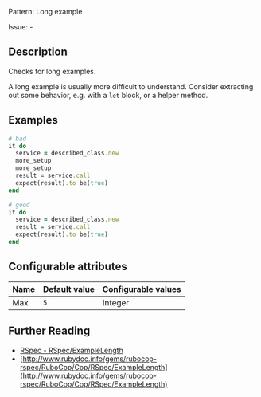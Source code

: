 Pattern: Long example

Issue: -

## Description

Checks for long examples.

A long example is usually more difficult to understand. Consider
extracting out some behavior, e.g. with a `let` block, or a helper
method.

## Examples

```ruby
# bad
it do
  service = described_class.new
  more_setup
  more_setup
  result = service.call
  expect(result).to be(true)
end

# good
it do
  service = described_class.new
  result = service.call
  expect(result).to be(true)
end
```

## Configurable attributes

Name | Default value | Configurable values
--- | --- | ---
Max | `5` | Integer

## Further Reading

* [RSpec - RSpec/ExampleLength](https://rubocop-rspec.readthedocs.io/en/latest/cops_rspec/#rspecexamplelength)
* [http://www.rubydoc.info/gems/rubocop-rspec/RuboCop/Cop/RSpec/ExampleLength](http://www.rubydoc.info/gems/rubocop-rspec/RuboCop/Cop/RSpec/ExampleLength)
